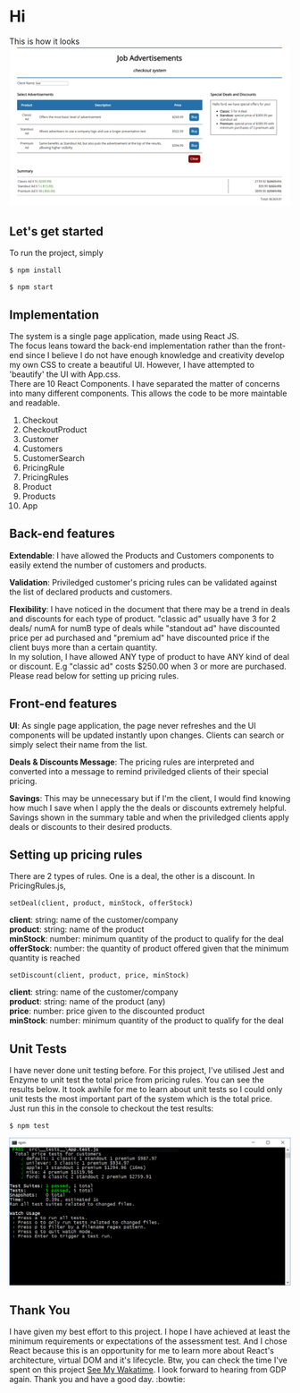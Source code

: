 # Hi
This is how it looks
![mainscreenshot](https://github.com/tzeweiwee/ads-checkout-react/blob/master/images/main_screenshot.PNG "Screenshot")
## Let's get started
To run the project, simply
```
$ npm install
```
```
$ npm start
```
## Implementation
The system is a single page application, made using React JS. <br>
The focus leans toward the back-end implementation rather than the front-end since I believe I do not have enough knowledge and creativity develop my own CSS to create a beautiful UI. However, I have attempted to 'beautify' the UI with App.css. <br>
There are 10 React Components. 
I have separated the matter of concerns into many different components. This allows the code to be more maintable and readable.<br>
1. Checkout
2. CheckoutProduct
3. Customer
4. Customers
5. CustomerSearch
6. PricingRule
7. PricingRules
8. Product
9. Products
10. App

## Back-end features
**Extendable**: I have allowed the Products and Customers components to easily extend the number of customers and products.

**Validation**: Priviledged customer's pricing rules can be validated against the list of declared products and customers.

**Flexibility**: I have noticed in the document that there may be a trend in deals and discounts for each type of product. "classic ad" usually have 3 for 2 deals/ numA for numB type of deals while "standout ad" have discounted price per ad purchased and "premium ad" have discounted price if the client buys more than a certain quantity. <br> In my solution, I have allowed ANY type of product to have ANY kind of deal or discount. E.g "classic ad" costs $250.00 when 3 or more are purchased. Please read below for setting up pricing rules.

## Front-end features
**UI**: As single page application, the page never refreshes and the UI components will be updated instantly upon changes. Clients can search or simply select their name from the list.

**Deals & Discounts Message**: The pricing rules are interpreted and converted into a message to remind priviledged clients of their special pricing.

**Savings**: This may be unnecessary but if I'm the client, I would find knowing how much I save when I apply the the deals or discounts extremely helpful. Savings shown in the summary table and when the priviledged clients apply deals or discounts to their desired products.

## Setting up pricing rules
There are 2 types of rules. One is a deal, the other is a discount.
In PricingRules.js,
```
setDeal(client, product, minStock, offerStock)
```
**client**: string: name of the customer/company <br>
**product**: string: name of the product<br>
**minStock**: number: minimum quantity of the product to qualify for the deal<br>
**offerStock**: number: the quantity of product offered given that the minimum quantity is reached
```
setDiscount(client, product, price, minStock)
```
**client**: string: name of the customer/company <br>
**product**: string: name of the product (any) <br>
**price**: number: price given to the discounted product <br>
**minStock**: number: minimum quantity of the product to qualify for the deal

## Unit Tests
I have never done unit testing before. For this project, I've utilised Jest and Enzyme to unit test the total price from pricing rules. You can see the results below.
It took awhile for me to learn about unit tests so I could only unit tests the most important part of the system which is the total price.<br> 
Just run this in the console to checkout the test results: 
```
$ npm test
```
![testresults](https://github.com/tzeweiwee/ads-checkout-react/blob/master/images/test_data.PNG "Test Results (src\__tests__\App.test.js)")

## Thank You
I have given my best effort to this project. I hope I have achieved at least the minimum requirements or expectations of the assessment test. And I chose React because this is an opportunity for me to learn more about React's architecture, virtual DOM and it's lifecycle. Btw, you can check the time I've spent on this project [See My Wakatime](https://wakatime.com/@tzeweiwee/projects/lquatgtuis?start=2017-04-07&end=2017-04-13). I look forward to hearing from GDP again. Thank you and have a good day. :bowtie:


